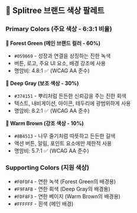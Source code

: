 ## 🎨 Splitree 브랜드 색상 팔레트

### **Primary Colors (주요 색상 - 6:3:1 비율)**

**🌿 Forest Green (메인 브랜드 컬러 - 60%)**
- `#059669` - 성장과 연결을 상징하는 진한 녹색
- 버튼, 로고, 주요 UI 요소, 배경 강조에 사용
- 명암비: 4.8:1 ✅ (WCAG AA 준수)

**🖤 Deep Gray (보조 색상 - 30%)**
- `#374151` - 뿌리처럼 든든한 신뢰감을 주는 진한 회색
- 텍스트, 내비게이션, 아이콘, 테두리에 광범위하게 사용
- 명암비: 8.2:1 ✅ (WCAG AA 준수)

**🤎 Warm Brown (강조 색상 - 10%)**
- `#8B4513` - 나무 줄기처럼 따뜻하고 든든한 갈색
- 액션 버튼, 알림, 포인트 요소에만 제한적 사용
- 명암비: 5.7:1 ✅ (WCAG AA 준수)

### **Supporting Colors (지원 색상)**
- `#F0FDF4` - 연한 녹색 (Forest Green의 배경용)
- `#F9FAFB` - 연한 회색 (Deep Gray의 배경용)
- `#FDF8F3` - 연한 베이지 (Warm Brown의 배경용)
- `#FFFFFF` - 흰색 (메인 배경)

